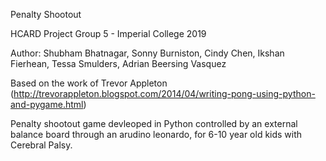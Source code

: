 Penalty Shootout

HCARD Project Group 5 - Imperial College 2019

Author: Shubham Bhatnagar, Sonny Burniston, Cindy Chen, Ikshan Fierhean, Tessa Smulders, Adrian Beersing Vasquez

Based on the work of Trevor Appleton (http://trevorappleton.blogspot.com/2014/04/writing-pong-using-python-and-pygame.html)

Penalty shootout game devleoped in Python controlled by an external balance board through an arudino leonardo, for 6-10 year old kids with Cerebral Palsy. 

